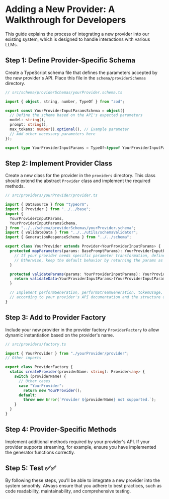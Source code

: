 # Adding a New Provider: A Walkthrough for Developers

This guide explains the process of integrating a new provider into our existing system, which is designed to handle interactions with various LLMs.

## Step 1: Define Provider-Specific Schema

Create a TypeScript schema file that defines the parameters accepted by the new provider's API. Place this file in the `schema/providerSchemas` directory.

```typescript
// src/schema/providerSchemas/yourProvider.schema.ts

import { object, string, number, TypeOf } from "zod";

export const YourProviderInputParamsSchema = object({
  // Define the schema based on the API's expected parameters
  model: string(),
  prompt: string(),
  max_tokens: number().optional(), // Example parameter
  // Add other necessary parameters here
});

export type YourProviderInputParams = TypeOf<typeof YourProviderInputParamsSchema>;
```

## Step 2: Implement Provider Class

Create a new class for the provider in the `providers` directory. This class should extend the abstract `Provider` class and implement the required methods.

```typescript
// src/providers/yourProvider/provider.ts

import { DataSource } from "typeorm";
import { Provider } from "../../base";
import {
  YourProviderInputParams,
  YourProviderInputParamsSchema,
} from "../../schema/providerSchemas/yourProvider.schema";
import { validateData } from "../../utils/schemaValidator";
import { GenerationResponseSchema } from "../../schema";

export class YourProvider extends Provider<YourProviderInputParams> {
  protected mapParameters(params: BasePromptParams): YourProviderInputParams {
    // If your provider needs specific parameter transformation, define it here
    // Otherwise, keep the default behavior by returning the params as is
  }

  protected validateParams(params: YourProviderInputParams): YourProviderInputParams {
    return validateData<YourProviderInputParams>(YourProviderInputParamsSchema, params);
  }

  // Implement performGeneration, performStreamGeneration, tokenUsage, and healthCheck
  // according to your provider's API documentation and the structure of the abstract Provider class
}
```

## Step 3: Add to Provider Factory

Include your new provider in the provider factory `ProviderFactory` to allow dynamic instantiation based on the provider's name.

```typescript
// src/providers/factory.ts

import { YourProvider } from "./yourProvider/provider";
// Other imports

export class ProviderFactory {
  static createProvider(providerName: string): Provider<any> {
    switch (providerName) {
      // Other cases
      case "YourProvider":
        return new YourProvider();
      default:
        throw new Error(`Provider ${providerName} not supported.`);
    }
  }
}
```

## Step 4: Provider-Specific Methods

Implement additional methods required by your provider's API. If your provider supports streaming, for example, ensure you have implemented the generator functions correctly.

## Step 5: Test ✅✅

By following these steps, you'll be able to integrate a new provider into the system smoothly. Always ensure that you adhere to best practices, such as code readability, maintainability, and comprehensive testing.
